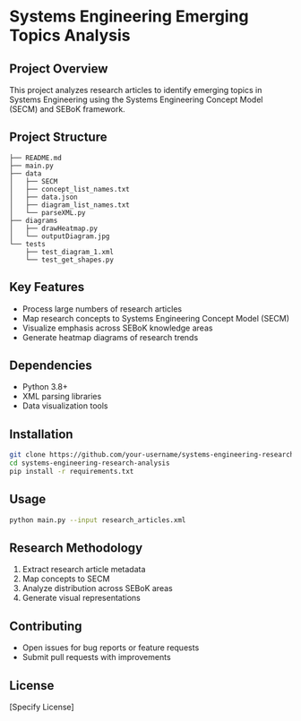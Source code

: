 # Systems Engineering Emerging Topics Analysis

## Project Overview
This project analyzes research articles to identify emerging topics in Systems Engineering using the Systems Engineering Concept Model (SECM) and SEBoK framework.

## Project Structure
```
├── README.md
├── main.py
├── data
│   ├── SECM
│   ├── concept_list_names.txt
│   ├── data.json
│   ├── diagram_list_names.txt
│   └── parseXML.py
├── diagrams
│   ├── drawHeatmap.py
│   └── outputDiagram.jpg
└── tests
    ├── test_diagram_1.xml
    └── test_get_shapes.py
```

## Key Features
- Process large numbers of research articles
- Map research concepts to Systems Engineering Concept Model (SECM)
- Visualize emphasis across SEBoK knowledge areas
- Generate heatmap diagrams of research trends

## Dependencies
- Python 3.8+
- XML parsing libraries
- Data visualization tools

## Installation
```bash
git clone https://github.com/your-username/systems-engineering-research-analysis.git
cd systems-engineering-research-analysis
pip install -r requirements.txt
```

## Usage
```bash
python main.py --input research_articles.xml
```

## Research Methodology
1. Extract research article metadata
2. Map concepts to SECM
3. Analyze distribution across SEBoK areas
4. Generate visual representations

## Contributing
- Open issues for bug reports or feature requests
- Submit pull requests with improvements

## License
[Specify License]
